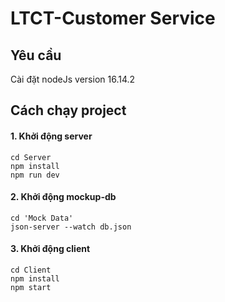 # LTCT-Customer Service
## Yêu cầu
Cài đặt nodeJs version 16.14.2
## Cách chạy project
#### 1. Khởi động server
```shell
cd Server
npm install
npm run dev
```
#### 2. Khởi động mockup-db
```shell
cd 'Mock Data'
json-server --watch db.json
```
#### 3. Khởi động client
```shell
cd Client
npm install
npm start
```
